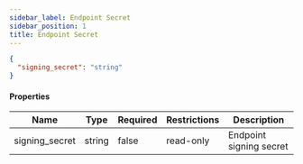 ```yaml
---
sidebar_label: Endpoint Secret
sidebar_position: 1
title: Endpoint Secret
---
```


```json
{
  "signing_secret": "string"
}

```

#### Properties

| Name           | Type   | Required | Restrictions | Description             |
|----------------|--------|----------|--------------|-------------------------|
| signing_secret | string | false    | read-only    | Endpoint signing secret |